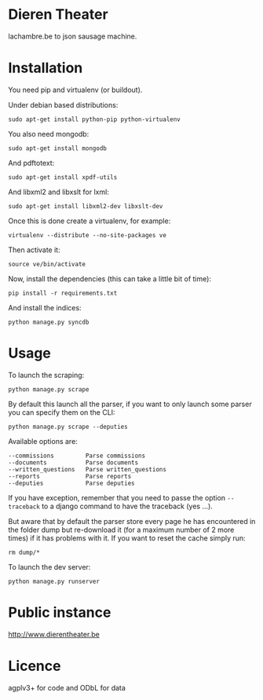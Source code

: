 # Dieren Theater

lachambre.be to json sausage machine.

# Installation

You need pip and virtualenv (or buildout).

Under debian based distributions:

    sudo apt-get install python-pip python-virtualenv

You also need mongodb:

    sudo apt-get install mongodb

And pdftotext:

    sudo apt-get install xpdf-utils

And libxml2 and libxslt for lxml:

    sudo apt-get install libxml2-dev libxslt-dev

Once this is done create a virtualenv, for example:

    virtualenv --distribute --no-site-packages ve

Then activate it:

    source ve/bin/activate

Now, install the dependencies (this can take a little bit of time):

    pip install -r requirements.txt

And install the indices:

    python manage.py syncdb

# Usage

To launch the scraping:

    python manage.py scrape

By default this launch all the parser, if you want to only launch some parser
you can specify them on the CLI:

    python manage.py scrape --deputies

Available options are:

    --commissions         Parse commissions
    --documents           Parse documents
    --written_questions   Parse written_questions
    --reports             Parse reports
    --deputies            Parse deputies

If you have exception, remember that you need to passe the option
<code>--traceback</code> to a django command to have the traceback (yes ...).

But aware that by default the parser store every page he has encountered in the
folder dump but re-download it (for a maximum number of 2 more times) if it has
problems with it. If you want to reset the cache simply run:

    rm dump/*

To launch the dev server:

    python manage.py runserver

# Public instance

http://www.dierentheater.be

# Licence

agplv3+ for code and ODbL for data
